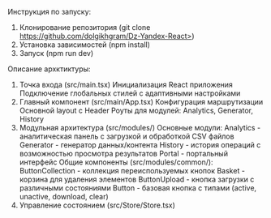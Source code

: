 Инструкция по запуску:

1. Клонирование репозитория (git clone https://github.com/dolgikhgram/Dz-Yandex-React>)
2. Установка зависимостей (npm install)
3. Запуск (npm run dev)

Описание архктиктуры:

1. Точка входа (src/main.tsx)
   Инициализация React приложения
   Подключение глобальных стилей с адаптивными настройками
2. Главный компонент (src/main/App.tsx)
   Конфигурация маршрутизации
   Основной layout с Header
   Роуты для модулей: Analytics, Generator, History
3. Модульная архитектура (src/modules/)
   Основные модули:
   Analytics - аналитическая панель с загрузкой и обработкой CSV файлов
   Generator - генератор данных/контента
   History - история операций с возможностью просмотра результатов
   Portal - портальный интерфейс
   Общие компоненты (src/modules/common/):
   ButtonCollection - коллекция переиспользуемых кнопок
   Basket - корзина для удаления элементов
   ButtonUpload - кнопка загрузки с различными состояниями
   Button - базовая кнопка с типами (active, unactive, download, clear)
4. Управление состоянием (src/Store/Store.tsx)